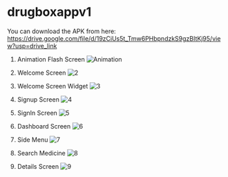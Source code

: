 # drugboxappv1
You can download the APK from here: https://drive.google.com/file/d/19zCiUs5t_Tmw6PHbpndzkS9gzBItKj95/view?usp=drive_link
1. Animation Flash Screen
   ![Animation](https://github.com/mahadihanif/DrugBox/assets/32836778/b02ec896-bc19-4ce1-ad9a-07f97f65cde9)
2. Welcome Screen
   ![2](https://github.com/mahadihanif/DrugBox/assets/32836778/7939cdef-3e80-476a-93b5-f7768fa77a63)
3. Welcome Screen Widget
   ![3](https://github.com/mahadihanif/DrugBox/assets/32836778/307c4484-a9f3-44a1-89b6-0ed285cbc210)
4. Signup Screen
   ![4](https://github.com/mahadihanif/DrugBox/assets/32836778/97b13273-888e-493b-aa0a-895f753f6435)
5. SignIn Screen
   ![5](https://github.com/mahadihanif/DrugBox/assets/32836778/a5ce0b83-9045-477d-acce-c9f184013502)
6. Dashboard Screen
   ![6](https://github.com/mahadihanif/DrugBox/assets/32836778/2cc1f2db-1fe1-48e6-97c0-94b5c4219260)

7. Side Menu
   ![7](https://github.com/mahadihanif/DrugBox/assets/32836778/6661d005-9f06-4e9e-b07c-ac7bd3b7732b)
8. Search Medicine
   ![8](https://github.com/mahadihanif/DrugBox/assets/32836778/2b7c8692-cc78-4538-b689-5bdac191ca18)
9. Details Screen
    ![9](https://github.com/mahadihanif/DrugBox/assets/32836778/21617a71-32d2-461d-9e1a-63ae784ee041)


